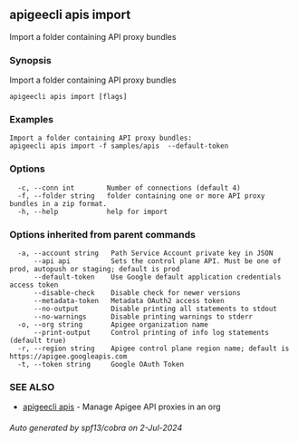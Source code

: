 ## apigeecli apis import

Import a folder containing API proxy bundles

### Synopsis

Import a folder containing API proxy bundles

```
apigeecli apis import [flags]
```

### Examples

```
Import a folder containing API proxy bundles:
apigeecli apis import -f samples/apis  --default-token
```

### Options

```
  -c, --conn int        Number of connections (default 4)
  -f, --folder string   folder containing one or more API proxy bundles in a zip format.
  -h, --help            help for import
```

### Options inherited from parent commands

```
  -a, --account string   Path Service Account private key in JSON
      --api api          Sets the control plane API. Must be one of prod, autopush or staging; default is prod
      --default-token    Use Google default application credentials access token
      --disable-check    Disable check for newer versions
      --metadata-token   Metadata OAuth2 access token
      --no-output        Disable printing all statements to stdout
      --no-warnings      Disable printing warnings to stderr
  -o, --org string       Apigee organization name
      --print-output     Control printing of info log statements (default true)
  -r, --region string    Apigee control plane region name; default is https://apigee.googleapis.com
  -t, --token string     Google OAuth Token
```

### SEE ALSO

* [apigeecli apis](apigeecli_apis.md)	 - Manage Apigee API proxies in an org

###### Auto generated by spf13/cobra on 2-Jul-2024
